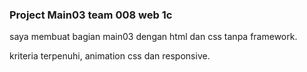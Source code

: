 ### Project Main03 team 008 web 1c

saya membuat bagian main03 dengan html dan css tanpa framework.

kriteria terpenuhi, animation css dan responsive.
